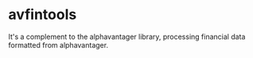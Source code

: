 # avfintools
It's a complement to the alphavantager library, processing financial data formatted from alphavantager.
